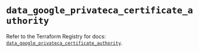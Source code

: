 # `data_google_privateca_certificate_authority`

Refer to the Terraform Registry for docs: [`data_google_privateca_certificate_authority`](https://registry.terraform.io/providers/drfaust92/google/4.16.4/docs/data-sources/privateca_certificate_authority).
